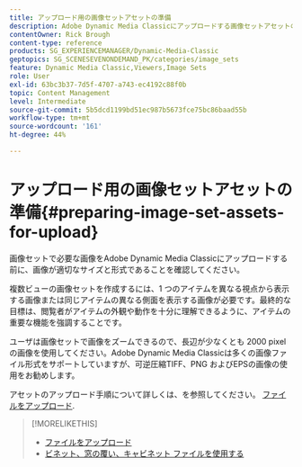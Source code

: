 ```yaml
---
title: アップロード用の画像セットアセットの準備
description: Adobe Dynamic Media Classicにアップロードする画像セットアセットの準備方法を説明します。
contentOwner: Rick Brough
content-type: reference
products: SG_EXPERIENCEMANAGER/Dynamic-Media-Classic
geptopics: SG_SCENESEVENONDEMAND_PK/categories/image_sets
feature: Dynamic Media Classic,Viewers,Image Sets
role: User
exl-id: 63bc3b37-7d5f-4707-a743-ec4192c88f0b
topic: Content Management
level: Intermediate
source-git-commit: 5b5dcd1199bd51ec987b5673fce75bc86baad55b
workflow-type: tm+mt
source-wordcount: '161'
ht-degree: 44%

---
```


# アップロード用の画像セットアセットの準備{#preparing-image-set-assets-for-upload}

画像セットで必要な画像をAdobe Dynamic Media Classicにアップロードする前に、画像が適切なサイズと形式であることを確認してください。

複数ビューの画像セットを作成するには、1 つのアイテムを異なる視点から表示する画像または同じアイテムの異なる側面を表示する画像が必要です。最終的な目標は、閲覧者がアイテムの外観や動作を十分に理解できるように、アイテムの重要な機能を強調することです。

ユーザは画像セットで画像をズームできるので、長辺が少なくとも 2000 pixel の画像を使用してください。Adobe Dynamic Media Classicは多くの画像ファイル形式をサポートしていますが、可逆圧縮TIFF、PNG およびEPSの画像の使用をお勧めします。

アセットのアップロード手順について詳しくは、を参照してください。 [ファイルをアップロード](uploading-files.md#uploading_files).

>[!MORELIKETHIS]
>
>* [ファイルをアップロード](uploading-files.md#uploading_your_files)
>* [ビネット、窓の覆い、キャビネット ファイルを使用する](vignette-window-covering-cabinet-files.md#working_with_vignette_window_covering_and_cabinet_files)
